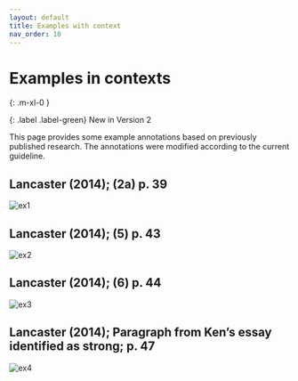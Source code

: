 ```yaml
---
layout: default
title: Examples with context
nav_order: 10
---
```


# Examples in contexts
{: .m-xl-0 }

{: .label .label-green}
New in Version 2


This page provides some example annotations based on previously published research. 
The annotations were modified according to the current guideline. 

## Lancaster (2014); (2a) p. 39

![ex1](../figures/examples/Lancaster(2014)_1.png)

## Lancaster (2014); (5) p. 43


![ex2](../figures/examples/Lancaster(2014)_2.png)

## Lancaster (2014); (6) p. 44


![ex3](../figures/examples/Lancaster(2014)_3.png)

## Lancaster (2014); Paragraph from Ken’s essay identified as strong; p. 47


![ex4](../figures/examples/Lancaster(2014)_4.png)

